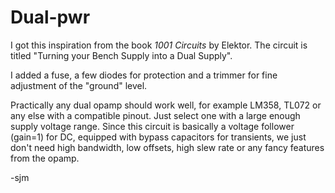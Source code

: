 # Dual-pwr

I got this inspiration from the book *1001 Circuits* by Elektor.
The circuit is titled "Turning your Bench Supply into a Dual Supply".

I added a fuse, a few diodes for protection and a trimmer for fine adjustment of the "ground" level.

Practically any dual opamp should work well, for example LM358, TL072 or any else with a compatible pinout. Just select one with a large enough supply voltage range. Since this circuit is basically a voltage follower (gain=1) for DC, equipped with bypass capacitors for transients, we just don't need high bandwidth, low offsets, high slew rate or any fancy features from the opamp.

-sjm
